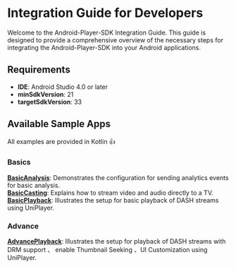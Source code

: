 # Integration Guide for Developers

Welcome to the Android-Player-SDK Integration Guide. This guide is designed to provide a
comprehensive overview of the necessary steps for integrating the Android-Player-SDK into your
Android applications.

## Requirements

- **IDE**: Android Studio 4.0 or later
- **minSdkVersion**: 21
- **targetSdkVersion**: 33

## Available Sample Apps

All examples are provided in Kotlin :+1:

### Basics

[**BasicAnalysis**](https://github.com/BlendVision/Android-Player-SDK/tree/develop/BasicAnalysis):
Demonstrates the configuration for sending analytics events for basic analysis.  
[**BasicCasting**](https://github.com/BlendVision/Android-Player-SDK/tree/develop/BasicCasting):
Explains how to stream video and audio directly to a TV.  
[**BasicPlayback**](https://github.com/BlendVision/Android-Player-SDK/tree/develop/BasicPlayback):
Illustrates the setup for basic playback of DASH streams using UniPlayer.

### Advance

[**AdvancePlayback**](https://github.com/BlendVision/Android-Player-SDK/tree/develop/AdvancePlayback): Illustrates the
setup for playback of DASH streams with DRM support 、 enable Thumbnail Seeking 、UI Customization
using UniPlayer. 

